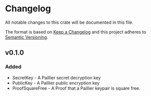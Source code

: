 # Changelog

All notable changes to this crate will be documented in this file.

The format is based on [Keep a Changelog](http://keepachangelog.com/en/1.0.0/)
and this project adheres to [Semantic Versioning](https://semver.org/spec/v2.0.0.html).

## v0.1.0

### Added

- SecretKey - A Paillier secret decryption key
- PublicKey - A Paillier public encryption key
- ProofSquareFree - A Proof that a Paillier keypair is square free.